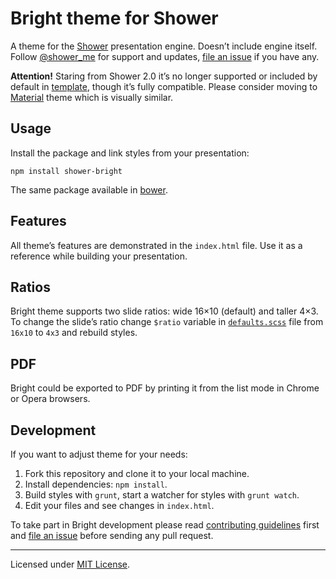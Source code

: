 # Bright theme for Shower

A theme for the [Shower](https://github.com/shower/shower/) presentation engine. Doesn’t include engine itself. Follow [@shower_me](https://twitter.com/shower_me) for support and updates, [file an issue](https://github.com/shower/shower/issues/new) if you have any.

**Attention!** Staring from Shower 2.0 it’s no longer supported or included by default in [template](https://github.com/shower/shower/), though it’s fully compatible. Please consider moving to [Material](https://github.com/shower/material/) theme which is visually similar.

## Usage

Install the package and link styles from your presentation:

	npm install shower-bright

The same package available in [bower](http://bower.io/).

## Features

All theme’s features are demonstrated in the `index.html` file. Use it as a reference while building your presentation.

## Ratios

Bright theme supports two slide ratios: wide 16×10 (default) and taller 4×3. To change the slide’s ratio change `$ratio` variable in [`defaults.scss`](styles/defaults.scss) file from `16x10` to `4x3` and rebuild styles.

## PDF

Bright could be exported to PDF by printing it from the list mode in Chrome or Opera browsers.

## Development

If you want to adjust theme for your needs:

1. Fork this repository and clone it to your local machine.
2. Install dependencies: `npm install`.
3. Build styles with `grunt`, start a watcher for styles with `grunt watch`.
4. Edit your files and see changes in `index.html`.

To take part in Bright development please read [contributing guidelines](CONTRIBUTING.md) first and [file an issue](https://github.com/shower/shower/issues/new) before sending any pull request.

---
Licensed under [MIT License](LICENSE.md).
